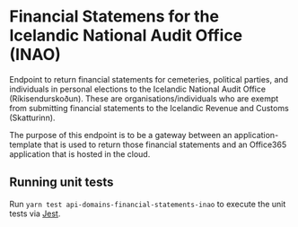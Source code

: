 <!-- gitbook-ignore -->

# Financial Statemens for the Icelandic National Audit Office (INAO)

Endpoint to return financial statements for cemeteries, political parties, and individuals in personal elections to the Icelandic National Audit Office (Ríkisendurskoðun). These are organisations/individuals who are exempt from submitting financial statements to the Icelandic Revenue and Customs (Skatturinn).

The purpose of this endpoint is to be a gateway between an application-template that is used to return those financial statements and an Office365 application that is hosted in the cloud.

## Running unit tests

Run `yarn test api-domains-financial-statements-inao` to execute the unit tests via [Jest](https://jestjs.io).
